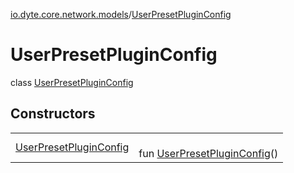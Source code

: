 [io.dyte.core.network.models](../index.md)/[UserPresetPluginConfig](index.md)

# UserPresetPluginConfig


class [UserPresetPluginConfig](index.md)

## Constructors

| | |
|---|---|
| [UserPresetPluginConfig](-user-preset-plugin-config.md) | <br/>fun [UserPresetPluginConfig](-user-preset-plugin-config.md)() |
